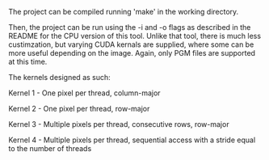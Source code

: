 The project can be compiled running 'make' in the working directory. 


Then, the project can be run using the -i and -o flags as described in the README for the CPU version of this tool. Unlike that tool, there is much less custimzation, but varying CUDA kernals are supplied,
where some can be more useful depending on the image. Again, only PGM files are supported at this time.


The kernels designed as such:

Kernel 1 - One pixel per thread, column-major

Kernel 2 - One pixel per thread, row-major

Kernel 3 - Multiple pixels per thread, consecutive rows, row-major

Kernel 4 - Multiple pixels per thread, sequential access with a stride equal to the number of threads
